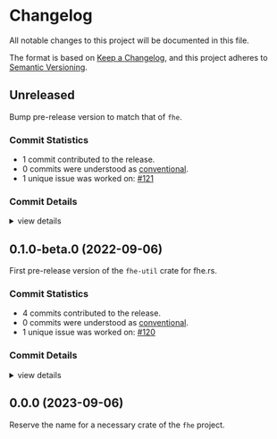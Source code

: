 # Changelog

All notable changes to this project will be documented in this file.

The format is based on [Keep a Changelog](https://keepachangelog.com/en/1.0.0/),
and this project adheres to [Semantic Versioning](https://semver.org/spec/v2.0.0.html).

## Unreleased

Bump pre-release version to match that of `fhe`.

### Commit Statistics

<csr-read-only-do-not-edit/>

 - 1 commit contributed to the release.
 - 0 commits were understood as [conventional](https://www.conventionalcommits.org).
 - 1 unique issue was worked on: [#121](https://github.com/tlepoint/fhe.rs/issues/121)

### Commit Details

<csr-read-only-do-not-edit/>

<details><summary>view details</summary>

 * **[#121](https://github.com/tlepoint/fhe.rs/issues/121)**
    - Remove features, remove utilities crate, bump versions ([`570943a`](https://github.com/tlepoint/fhe.rs/commit/570943ae1822888a2ccb27412619ab3355b3ea3a))
</details>

## 0.1.0-beta.0 (2022-09-06)

First pre-release version of the `fhe-util` crate for fhe.rs.

### Commit Statistics

<csr-read-only-do-not-edit/>

 - 4 commits contributed to the release.
 - 0 commits were understood as [conventional](https://www.conventionalcommits.org).
 - 1 unique issue was worked on: [#120](https://github.com/tlepoint/fhe.rs/issues/120)

### Commit Details

<csr-read-only-do-not-edit/>

<details><summary>view details</summary>

 * **[#120](https://github.com/tlepoint/fhe.rs/issues/120)**
    - Move internal to crates as they would be published, add changelog ([`cd3ba02`](https://github.com/tlepoint/fhe.rs/commit/cd3ba026d01275672e0c3f5e1d32aa473cde7978))
 * **Uncategorized**
    - Release fhe-traits v0.1.0-beta.0, fhe-util v0.1.0-beta.0, fhe-math v0.1.0-beta.0, fhe v0.1.0-beta.0 ([`e81e1c6`](https://github.com/tlepoint/fhe.rs/commit/e81e1c60769e63c52ad3885d16249161074ca293))
    - Update changelog ([`85a00a1`](https://github.com/tlepoint/fhe.rs/commit/85a00a1b8113e4dc8b1d4e9d19fc6c354fb6ae0e))
    - Switch version to a pre-release number ([`cd8d3b2`](https://github.com/tlepoint/fhe.rs/commit/cd8d3b2d383367239436adcc2508bdbe816b9981))
</details>

## 0.0.0 (2023-09-06)

Reserve the name for a necessary crate of the `fhe` project.

